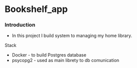 # Bookshelf_app 



### Introduction

* In this project I build system to managing my home library.

Stack 
* Docker - to build Postgres database
* psycopg2 - used as main librety to db comunication 




